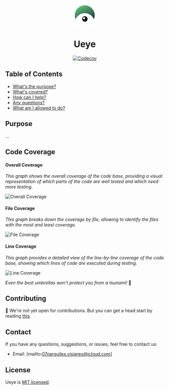 
<div align="center">
    <img 
        src="./assets/images/ueye.symbol.64x64.png"
        alt="Gherkineye symbol"
    />
    <h1>Ueye</h1>
</div>

<div align="center">
    <a href="https://codecov.io/github/hawk-user/ueye">
        <img src="https://codecov.io/github/hawk-user/ueye/graph/badge.svg?token=C0D9EOXYEZ" alt="Codecov">
    </a>
</div>



## Table of Contents

- [What's the purpose?](#purpose)
- [What's covered?](#code-coverage)
- [How can I help?](#contributing)
- [Any questions?](#contact)
- [What am I allowed to do?](#license)

## Purpose

...

## Code Coverage

#### Overall Coverage

*This graph shows the overall coverage of the code base, providing a visual representation of which parts of the code are well tested and which need more testing.*

![Overall Coverage](https://codecov.io/gh/hawk-user/ueye/graphs/sunburst.svg?token=C0D9EOXYEZ)

#### File Coverage

*This graph breaks down the coverage by file, allowing to identify the files with the most and least coverage.*

![File Coverage](https://codecov.io/gh/hawk-user/ueye/graphs/tree.svg?token=C0D9EOXYEZ)

#### Line Coverage

*This graph provides a detailed view of the line-by-line coverage of the code base, showing which lines of code are executed during testing.*

![Line Coverage](https://codecov.io/gh/hawk-user/ueye/graphs/icicle.svg?token=C0D9EOXYEZ)

*Even the best umbrellas won't protect you from a tsunami!* 🤭

## Contributing

👀 We're not yet open for contributions. But you can get a head start by reading [this](https://github.com/hawk-user/gherkineye/blob/hogwarts/CODE_OF_CONDUCT.md). 

## Contact

If you have any questions, suggestions, or issues, feel free to contact us:
- Email: [mailto:07narguiles.visieres@icloud.com]

## License

Ueye is [MIT licensed](./LICENSE).